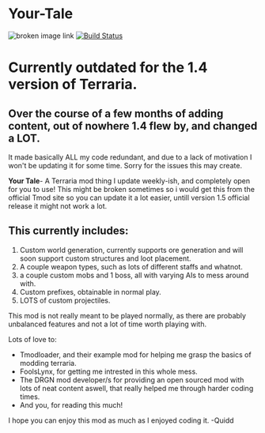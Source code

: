# Your-Tale
![broken image link](https://github.com/QUIDD60x/Your-Tale/blob/master/icon.png?raw=true)
[![Build Status](https://travis-ci.org/tModLoader/tModLoader.svg?branch=master)](https://quiddcorp.net) 

# Currently outdated for the 1.4 version of Terraria.
## Over the course of a few months of adding content, out of nowhere 1.4 flew by, and changed a LOT.

It made basically ALL my code redundant, and due to a lack of motivation I won't be updating it for some time. Sorry for the issues this may create.

**Your Tale**- A Terraria mod thing I update weekly-ish, and completely open for you to use!
This might be broken sometimes so i would get this from the official Tmod site so you can update it a lot easier, untill version 1.5 official release it might not work a lot.
## This currently includes:
1. Custom world generation, currently supports ore generation and will soon support custom structures and loot placement.
2. A couple weapon types, such as lots of different staffs and whatnot.
3. a couple custom mobs and 1 boss, all with varying AIs to mess around with.
4. Custom prefixes, obtainable in normal play.
5. LOTS of custom projectiles.

This mod is not really meant to be played normally, as there are probably unbalanced features and not a lot of time worth playing with.

Lots of love to:
* Tmodloader, and their example mod for helping me grasp the basics of modding terraria.
* FoolsLynx, for getting me intrested in this whole mess.
* The DRGN mod developer/s for providing an open sourced mod with lots of neat content aswell, that really helped me through harder coding times.
* And you, for reading this much!

I hope you can enjoy this mod as much as I enjoyed coding it. -Quidd
